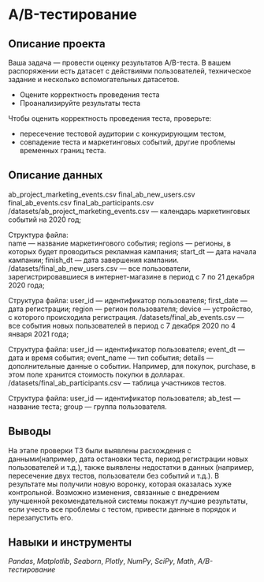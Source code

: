 # A/B-тестирование

## Описание проекта

Ваша задача — провести оценку результатов A/B-теста. В вашем распоряжении есть датасет с действиями пользователей, техническое задание и несколько вспомогательных датасетов.

- Оцените корректность проведения теста
- Проанализируйте результаты теста

Чтобы оценить корректность проведения теста, проверьте:

- пересечение тестовой аудитории с конкурирующим тестом,
- совпадение теста и маркетинговых событий, другие проблемы временных границ теста.


## Описание данных

ab_project_marketing_events.csv
final_ab_new_users.csv
final_ab_events.csv
final_ab_participants.csv
/datasets/ab_project_marketing_events.csv — календарь маркетинговых событий на 2020 год;

Структура файла:  
name — название маркетингового события;
regions — регионы, в которых будет проводиться рекламная кампания;
start_dt — дата начала кампании;
finish_dt — дата завершения кампании.
/datasets/final_ab_new_users.csv — все пользователи, зарегистрировавшиеся в интернет-магазине в период с 7 по 21 декабря 2020 года;

Структура файла:
user_id — идентификатор пользователя;
first_date — дата регистрации;
region — регион пользователя;
device — устройство, с которого происходила регистрация.
/datasets/final_ab_events.csv — все события новых пользователей в период с 7 декабря 2020 по 4 января 2021 года;

Структура файла:
user_id — идентификатор пользователя;
event_dt — дата и время события;
event_name — тип события;
details — дополнительные данные о событии. Например, для покупок, purchase, в этом поле хранится стоимость покупки в долларах.
/datasets/final_ab_participants.csv — таблица участников тестов.

Структура файла:
user_id — идентификатор пользователя;
ab_test — название теста;
group — группа пользователя.


## Выводы

На этапе проверки ТЗ были выявлены расхождения с данными(например, дата остановки теста, период регистрации новых пользователей и т.д.), также выявлены недостатки в данных (например, пересечение двух тестов, пользователи без событий и т.д.). В результате мы получили новую воронку, которая оказалась хуже контрольной. Возможно изменения, связанные с внедрением улучшенной рекомендательной системы покажут лучшие результаты, если учесть все проблемы с тестом, привести данные в порядок и перезапустить его.

## Навыки и инструменты
*Pandas*, *Matplotlib*, *Seaborn*, *Plotly*, *NumPy*, *SciPy*, *Math*, *A/B-тестирование*

